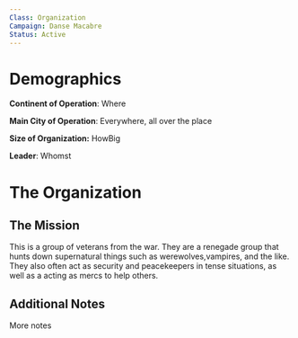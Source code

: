 ```yaml
---
Class: Organization
Campaign: Danse Macabre
Status: Active
---
```

# Demographics

**Continent of Operation**: Where

**Main City of Operation**: Everywhere, all over the place

**Size of Organization:** HowBig

**Leader**: Whomst

# The Organization

## The Mission

This is a group of veterans from the war. They are a renegade group that hunts down supernatural things such as werewolves,vampires, and the like. They also often act as security and peacekeepers in tense situations, as well as a acting as mercs to help others.

## Additional Notes

More notes